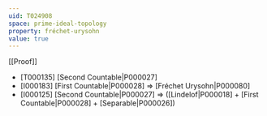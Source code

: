 ```yaml
---
uid: T024908
space: prime-ideal-topology
property: fréchet-urysohn
value: true
---
```

[[Proof]]

* [T000135] [Second Countable|P000027]
* [I000183] [First Countable|P000028] => [Fréchet Urysohn|P000080]
* [I000125] [Second Countable|P000027] => ([Lindelof|P000018] + [First Countable|P000028] + [Separable|P000026])

